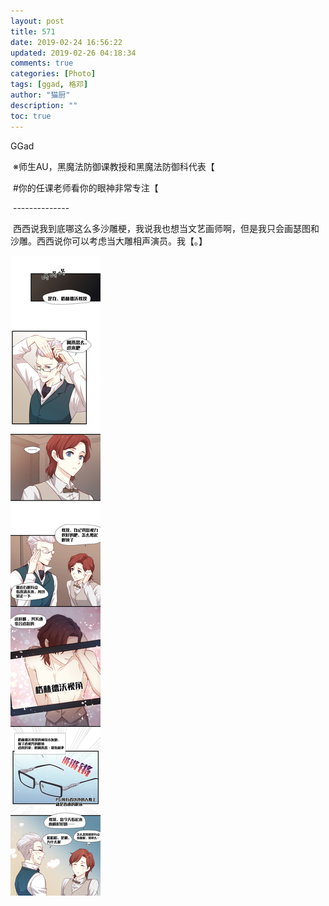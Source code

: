 ```yaml
---
layout: post
title: 571
date: 2019-02-24 16:56:22
updated: 2019-02-26 04:18:34
comments: true
categories: [Photo]
tags: [ggad, 格邓]
author: "猫厨"
description: ""
toc: true
---
```


<p>GGad</p> 
<p>&nbsp;※师生AU，黑魔法防御课教授和黑魔法防御科代表【</p> 
<p>&nbsp;#你的任课老师看你的眼神非常专注【</p> 
<p>&nbsp;--------------</p> 
<p>&nbsp;西西说我到底哪这么多沙雕梗，我说我也想当文艺画师啊，但是我只会画瑟图和沙雕。西西说你可以考虑当大雕相声演员。我【。】</p>

![](https://raw.githubusercontent.com/alicewish/meowchain247/master/img_cVZNdzJtQk9JV2Z0dVVkUW5Nc2xSMkZneUZDK1Y1SjVNWmpYdzF4djhmdmI4eEljK2dEWTF3PT0.jpg)